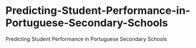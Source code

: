 # Predicting-Student-Performance-in-Portuguese-Secondary-Schools
Predicting Student Performance in Portuguese Secondary Schools

